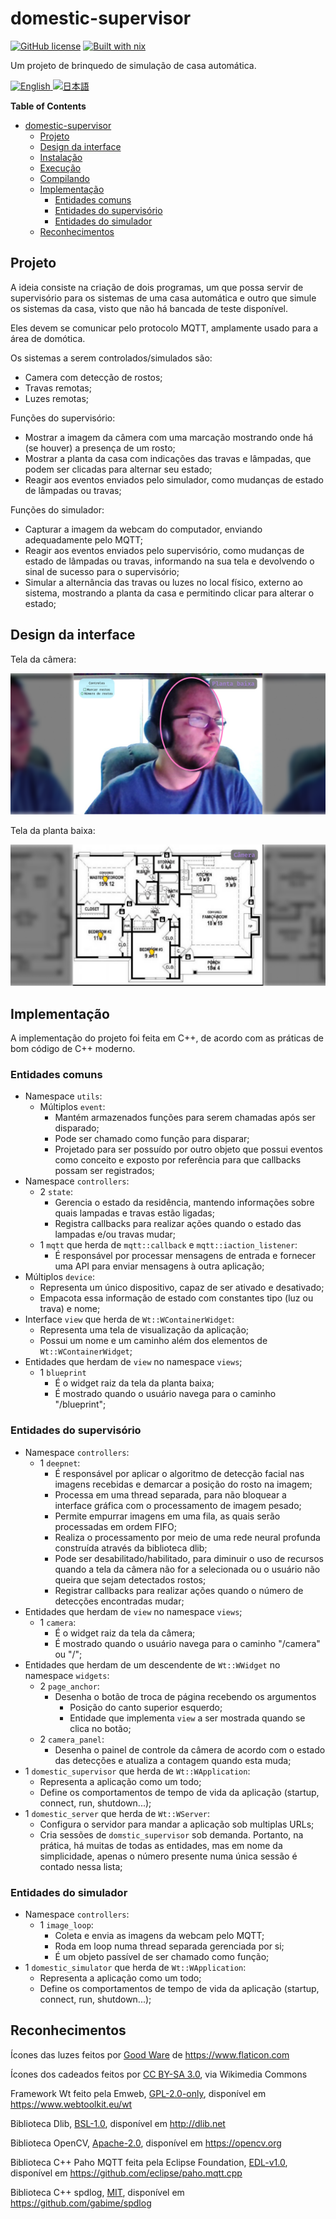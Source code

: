 # domestic-supervisor

[![GitHub license](https://img.shields.io/github/license/LuigiPiucco/domestic-supervisor?color=informational)][2] [![Built with nix](https://builtwithnix.org/badge.svg)][1]

Um projeto de brinquedo de simulação de casa automática.

<a href="./README.md">
<img src="https://upload.wikimedia.org/wikipedia/commons/0/0b/English_language.svg" alt="English" title="Read in english" width="32px" />
</a>
<a href="./README.ja.md">
<img src="https://upload.wikimedia.org/wikipedia/en/thumb/9/9e/Flag_of_Japan.svg/1920px-Flag_of_Japan.svg.png" alt="日本語" title="日本語で読みます" width="32px" />
</a>

<!-- markdown-toc start - Don't edit this section. Run M-x markdown-toc-refresh-toc -->

**Table of Contents**

- [domestic-supervisor](#domestic-supervisor)
  - [Projeto](#projeto)
  - [Design da interface](#design-da-interface)
  - [Instalação](#instalação)
  - [Execução](#execução)
  - [Compilando](#compilando)
  - [Implementação](#implementação)
    - [Entidades comuns](#entidades-comuns)
    - [Entidades do supervisório](#entidades-do-supervisório)
    - [Entidades do simulador](#entidades-do-simulador)
  - [Reconhecimentos](#reconhecimentos)

<!-- markdown-toc end -->

## Projeto

A ideia consiste na criação de dois programas, um que possa servir de
supervisório para os sistemas de uma casa automática e outro que simule os
sistemas da casa, visto que não há bancada de teste disponível.

Eles devem se comunicar pelo protocolo MQTT, amplamente usado para a área de
domótica.

Os sistemas a serem controlados/simulados são:

- Camera com detecção de rostos;
- Travas remotas;
- Luzes remotas;

Funções do supervisório:

- Mostrar a imagem da câmera com uma marcação mostrando onde há (se houver) a
  presença de um rosto;
- Mostrar a planta da casa com indicações das travas e lâmpadas, que podem ser
  clicadas para alternar seu estado;
- Reagir aos eventos enviados pelo simulador, como mudanças de estado de
  lâmpadas ou travas;

Funções do simulador:

- Capturar a imagem da webcam do computador, enviando adequadamente pelo MQTT;
- Reagir aos eventos enviados pelo supervisório, como mudanças de estado de
  lâmpadas ou travas, informando na sua tela e devolvendo o sinal de sucesso
  para o supervisório;
- Simular a alternância das travas ou luzes no local físico, externo ao sistema,
  mostrando a planta da casa e permitindo clicar para alterar o estado;

## Design da interface

Tela da câmera:

![Tela da câmera](./assets/Camera.png)

Tela da planta baixa:

![Tela da planta baixa](./assets/Blueprint.png)

## Implementação

A implementação do projeto foi feita em C++, de acordo com as práticas de bom
código de C++ moderno.

### Entidades comuns

- Namespace `utils`:
  - Múltiplos `event`:
    - Mantém armazenados funções para serem chamadas após ser disparado;
    - Pode ser chamado como função para disparar;
    - Projetado para ser possuído por outro objeto que possui eventos como
      conceito e exposto por referência para que callbacks possam ser
      registrados;
- Namespace `controllers`:
  - 2 `state`:
    - Gerencia o estado da residência, mantendo informações sobre quais lampadas
      e travas estão ligadas;
    - Registra callbacks para realizar ações quando o estado das lampadas e/ou
      travas mudar;
  - 1 `mqtt` que herda de `mqtt::callback` e `mqtt::iaction_listener`:
    - É responsável por processar mensagens de entrada e fornecer
      uma API para enviar mensagens à outra aplicação;
- Múltiplos `device`:
  - Representa um único dispositivo, capaz de ser ativado e desativado;
  - Empacota essa informação de estado com constantes tipo (luz ou trava) e
    nome;
- Interface `view` que herda de `Wt::WContainerWidget`:
  - Representa uma tela de visualização da aplicação;
  - Possui um nome e um caminho além dos elementos de `Wt::WContainerWidget`;
- Entidades que herdam de `view` no namespace `views`;
  - 1 `blueprint`
    - É o widget raiz da tela da planta baixa;
    - É mostrado quando o usuário navega para o caminho "/blueprint";

### Entidades do supervisório

- Namespace `controllers`:
  - 1 `deepnet`:
    - É responsável por aplicar o algoritmo de detecção facial nas imagens
      recebidas e demarcar a posição do rosto na imagem;
    - Processa em uma thread separada, para não bloquear a interface gráfica com o
      processamento de imagem pesado;
    - Permite empurrar imagens em uma fila, as quais serão processadas em ordem
      FIFO;
    - Realiza o processamento por meio de uma rede neural profunda construída
      através da biblioteca dlib;
    - Pode ser desabilitado/habilitado, para diminuir o uso de recursos quando a
      tela da câmera não for a selecionada ou o usuário não queira que sejam
      detectados rostos;
    - Registrar callbacks para realizar ações quando o número de detecções
      encontradas mudar;
- Entidades que herdam de `view` no namespace `views`;
  - 1 `camera`:
    - É o widget raiz da tela da câmera;
    - É mostrado quando o usuário navega para o caminho "/camera" ou "/";
- Entidades que herdam de um descendente de `Wt::WWidget` no namespace `widgets`:
  - 2 `page_anchor`:
    - Desenha o botão de troca de página recebendo os argumentos
      - Posição do canto superior esquerdo;
      - Entidade que implementa `view` a ser mostrada quando se clica no botão;
  - 2 `camera_panel`:
    - Desenha o painel de controle da câmera de acordo com o estado das
      detecções e atualiza a contagem quando esta muda;
- 1 `domestic_supervisor` que herda de `Wt::WApplication`:
  - Representa a aplicação como um todo;
  - Define os comportamentos de tempo de vida da aplicação (startup, connect,
    run, shutdown...);
- 1 `domestic_server` que herda de `Wt::WServer`:
  - Configura o servidor para mandar a aplicação sob multiplas URLs;
  - Cria sessões de `domstic_supervisor` sob demanda. Portanto, na prática, há
    muitas de todas as entidades, mas em nome da simplicidade, apenas o número
    presente numa única sessão é contado nessa lista;

### Entidades do simulador

- Namespace `controllers`:
  - 1 `image_loop`:
    - Coleta e envia as imagens da webcam pelo MQTT;
    - Roda em loop numa thread separada gerenciada por si;
    - É um objeto passível de ser chamado como função;
- 1 `domestic_simulator` que herda de `Wt::WApplication`:
  - Representa a aplicação como um todo;
  - Define os comportamentos de tempo de vida da aplicação (startup, connect,
    run, shutdown...);

## Reconhecimentos

Ícones das luzes feitos por
[Good Ware](https://www.flaticon.com/authors/good-ware "Good Ware") de
https://www.flaticon.com

Ícones dos cadeados feitos por
[CC BY-SA 3.0](https://creativecommons.org/licenses/by-sa/3.0 "CC BY-SA 3.0"),
via Wikimedia Commons

Framework Wt feito pela Emweb,
[GPL-2.0-only](https://github.com/emweb/wt/blob/master/LICENSE "Licença do Wt no Github"),
disponível em https://www.webtoolkit.eu/wt

Biblioteca Dlib,
[BSL-1.0](http://dlib.net/license.html "Licença do Dlib"), disponível em
http://dlib.net

Biblioteca OpenCV,
[Apache-2.0](https://github.com/opencv/opencv/blob/master/LICENSE "Licença do OpenCV no Github"),
disponível em https://opencv.org

Biblioteca C++ Paho MQTT feita pela Eclipse Foundation,
[EDL-v1.0](https://github.com/eclipse/paho.mqtt.cpp/blob/master/edl-v10 "Licença do Paho no Github"),
disponível em https://github.com/eclipse/paho.mqtt.cpp

Biblioteca C++ spdlog,
[MIT](https://github.com/gabime/spdlog/blob/v1.x/LICENSE "Licença do spdlog no Github"),
disponível em https://github.com/gabime/spdlog

[1]: https://builtwithnix.org "Construído com nix"
[2]: https://github.com/LuigiPiucco/domestic-supervisor/blob/master/LICENSE "Licença do Github"
